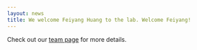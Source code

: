 ```yaml
---
layout: news
title: We welcome Feiyang Huang to the lab. Welcome Feiyang!
---
```


Check out our <a href="/team">team page</a> for more details.
